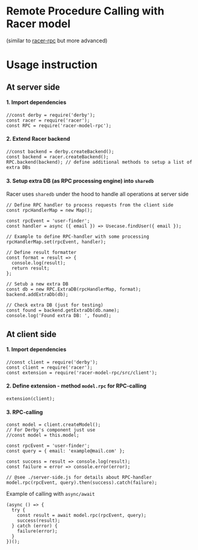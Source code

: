 # Remote Procedure Calling with Racer model
(similar to [racer-rpc](https://github.com/kolegm/racer-rpc) but more advanced)

# Usage instruction

## At server side

#### 1. Import dependencies
```node
//const derby = require('derby');
const racer = require('racer');
const RPC = require('racer-model-rpc');
```

#### 2. Extend Racer backend
```node
//const backend = derby.createBackend();
const backend = racer.createBackend();
RPC.backend(backend); // define additional methods to setup a list of extra DBs
```

#### 3. Setup extra DB (as RPC processing engine) into `sharedb`
Racer uses `sharedb` under the hood to handle all operations at server side

```node
// Define RPC handler to process requests from the client side
const rpcHandlerMap = new Map();

const rpcEvent = 'user-finder';
const handler = async ({ email }) => Usecase.findUser({ email });

// Example to define RPC-handler with some processing
rpcHandlerMap.set(rpcEvent, handler);

// Define result formatter
const format = result => {
  console.log(result);
  return result;
};

// Setub a new extra DB
const db = new RPC.ExtraDB(rpcHandlerMap, format);
backend.addExtraDb(db);

// Check extra DB (just for testing)
const found = backend.getExtraDb(db.name);
console.log('Found extra DB: ', found);
```

## At client side

#### 1. Import dependencies
```node
//const client = require('derby');
const client = require('racer');
const extension = require('racer-model-rpc/src/client');
```

#### 2. Define extension - method `model.rpc` for RPC-calling
```node
extension(client);
```

#### 3. RPC-calling
```node
const model = client.createModel();
// For Derby's component just use
//const model = this.model;

const rpcEvent = 'user-finder';
const query = { email: 'example@mail.com' };

const success = result => console.log(result);
const failure = error => console.error(error);

// @see ./server-side.js for details about RPC-handler
model.rpc(rpcEvent, query).then(success).catch(failure);
```

Example of calling with `async/await`
```node
(async () => {
  try {
    const result = await model.rpc(rpcEvent, query);
    success(result);
  } catch (error) {
    failure(error);
  }
})();
```
